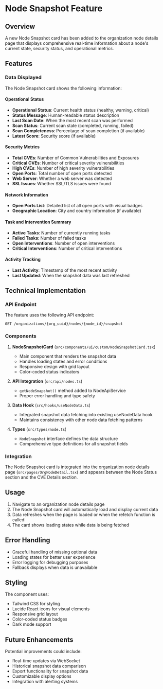 # Node Snapshot Feature

## Overview

A new Node Snapshot card has been added to the organization node details page that displays comprehensive real-time information about a node's current state, security status, and operational metrics.

## Features

### Data Displayed

The Node Snapshot card shows the following information:

#### Operational Status
- **Operational Status**: Current health status (healthy, warning, critical)
- **Status Message**: Human-readable status description
- **Last Scan Date**: When the most recent scan was performed
- **Scan Status**: Current scan state (completed, running, failed)
- **Scan Completeness**: Percentage of scan completion (if available)
- **Latest Score**: Security score (if available)

#### Security Metrics
- **Total CVEs**: Number of Common Vulnerabilities and Exposures
- **Critical CVEs**: Number of critical severity vulnerabilities
- **High CVEs**: Number of high severity vulnerabilities
- **Open Ports**: Total number of open ports detected
- **Web Server**: Whether a web server was detected
- **SSL Issues**: Whether SSL/TLS issues were found

#### Network Information
- **Open Ports List**: Detailed list of all open ports with visual badges
- **Geographic Location**: City and country information (if available)

#### Task and Intervention Summary
- **Active Tasks**: Number of currently running tasks
- **Failed Tasks**: Number of failed tasks
- **Open Interventions**: Number of open interventions
- **Critical Interventions**: Number of critical interventions

#### Activity Tracking
- **Last Activity**: Timestamp of the most recent activity
- **Last Updated**: When the snapshot data was last refreshed

## Technical Implementation

### API Endpoint

The feature uses the following API endpoint:
```
GET /organizations/{org_uuid}/nodes/{node_id}/snapshot
```

### Components

1. **NodeSnapshotCard** (`src/components/ui/custom/NodeSnapshotCard.tsx`)
   - Main component that renders the snapshot data
   - Handles loading states and error conditions
   - Responsive design with grid layout
   - Color-coded status indicators

2. **API Integration** (`src/api/nodes.ts`)
   - `getNodeSnapshot()` method added to NodeApiService
   - Proper error handling and type safety

3. **Data Hook** (`src/hooks/useNodeData.ts`)
   - Integrated snapshot data fetching into existing useNodeData hook
   - Maintains consistency with other node data fetching patterns

4. **Types** (`src/types/node.ts`)
   - `NodeSnapshot` interface defines the data structure
   - Comprehensive type definitions for all snapshot fields

### Integration

The Node Snapshot card is integrated into the organization node details page (`src/pages/OrgNodeDetail.tsx`) and appears between the Node Status section and the CVE Details section.

## Usage

1. Navigate to an organization node details page
2. The Node Snapshot card will automatically load and display current data
3. Data refreshes when the page is loaded or when the refetch function is called
4. The card shows loading states while data is being fetched

## Error Handling

- Graceful handling of missing optional data
- Loading states for better user experience
- Error logging for debugging purposes
- Fallback displays when data is unavailable

## Styling

The component uses:
- Tailwind CSS for styling
- Lucide React icons for visual elements
- Responsive grid layout
- Color-coded status badges
- Dark mode support

## Future Enhancements

Potential improvements could include:
- Real-time updates via WebSocket
- Historical snapshot data comparison
- Export functionality for snapshot data
- Customizable display options
- Integration with alerting systems 